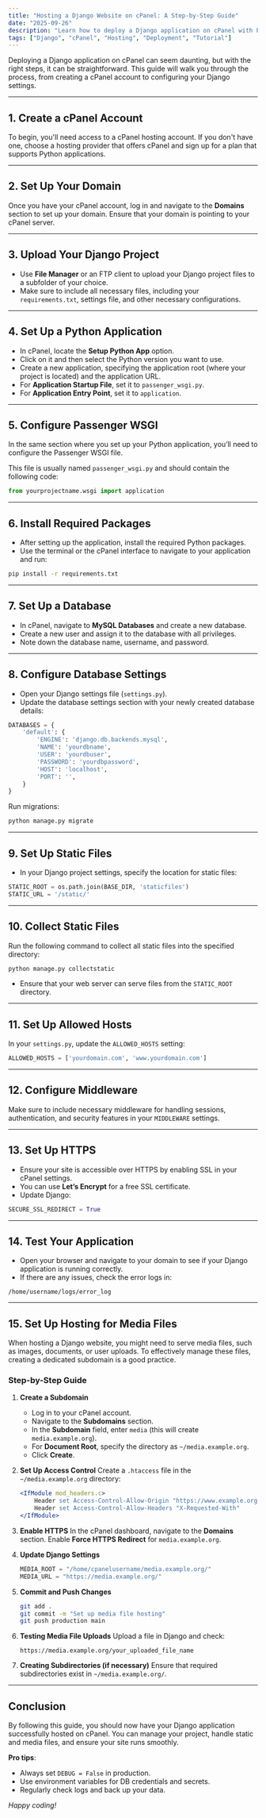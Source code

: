 ```yaml
---
title: "Hosting a Django Website on cPanel: A Step-by-Step Guide"
date: "2025-09-26"
description: "Learn how to deploy a Django application on cPanel with Passenger WSGI, static and media file setup, database configuration, and HTTPS."
tags: ["Django", "cPanel", "Hosting", "Deployment", "Tutorial"]
---
```


Deploying a Django application on cPanel can seem daunting, but with the right steps, it can be straightforward. This guide will walk you through the process, from creating a cPanel account to configuring your Django settings.

---

## 1. Create a cPanel Account
To begin, you'll need access to a cPanel hosting account. If you don't have one, choose a hosting provider that offers cPanel and sign up for a plan that supports Python applications.

---

## 2. Set Up Your Domain
Once you have your cPanel account, log in and navigate to the **Domains** section to set up your domain. Ensure that your domain is pointing to your cPanel server.

---

## 3. Upload Your Django Project
- Use **File Manager** or an FTP client to upload your Django project files to a subfolder of your choice.  
- Make sure to include all necessary files, including your `requirements.txt`, settings file, and other necessary configurations.

---

## 4. Set Up a Python Application
- In cPanel, locate the **Setup Python App** option.  
- Click on it and then select the Python version you want to use.  
- Create a new application, specifying the application root (where your project is located) and the application URL.  
- For **Application Startup File**, set it to `passenger_wsgi.py`.  
- For **Application Entry Point**, set it to `application`.

---

## 5. Configure Passenger WSGI
In the same section where you set up your Python application, you’ll need to configure the Passenger WSGI file.  

This file is usually named `passenger_wsgi.py` and should contain the following code:

```python
from yourprojectname.wsgi import application
````

---

## 6. Install Required Packages

* After setting up the application, install the required Python packages.
* Use the terminal or the cPanel interface to navigate to your application and run:

```bash
pip install -r requirements.txt
```

---

## 7. Set Up a Database

* In cPanel, navigate to **MySQL Databases** and create a new database.
* Create a new user and assign it to the database with all privileges.
* Note down the database name, username, and password.

---

## 8. Configure Database Settings

* Open your Django settings file (`settings.py`).
* Update the database settings section with your newly created database details:

```python
DATABASES = {
    'default': {
        'ENGINE': 'django.db.backends.mysql',
        'NAME': 'yourdbname',
        'USER': 'yourdbuser',
        'PASSWORD': 'yourdbpassword',
        'HOST': 'localhost',
        'PORT': '',
    }
}
```

Run migrations:

```bash
python manage.py migrate
```

---

## 9. Set Up Static Files

* In your Django project settings, specify the location for static files:

```python
STATIC_ROOT = os.path.join(BASE_DIR, 'staticfiles')
STATIC_URL = '/static/'
```

---

## 10. Collect Static Files

Run the following command to collect all static files into the specified directory:

```bash
python manage.py collectstatic
```

* Ensure that your web server can serve files from the `STATIC_ROOT` directory.

---

## 11. Set Up Allowed Hosts

In your `settings.py`, update the `ALLOWED_HOSTS` setting:

```python
ALLOWED_HOSTS = ['yourdomain.com', 'www.yourdomain.com']
```

---

## 12. Configure Middleware

Make sure to include necessary middleware for handling sessions, authentication, and security features in your `MIDDLEWARE` settings.

---

## 13. Set Up HTTPS

* Ensure your site is accessible over HTTPS by enabling SSL in your cPanel settings.
* You can use **Let’s Encrypt** for a free SSL certificate.
* Update Django:

```python
SECURE_SSL_REDIRECT = True
```

---

## 14. Test Your Application

* Open your browser and navigate to your domain to see if your Django application is running correctly.
* If there are any issues, check the error logs in:

```
/home/username/logs/error_log
```

---

## 15. Set Up Hosting for Media Files

When hosting a Django website, you might need to serve media files, such as images, documents, or user uploads. To effectively manage these files, creating a dedicated subdomain is a good practice.

### Step-by-Step Guide

1. **Create a Subdomain**

   * Log in to your cPanel account.
   * Navigate to the **Subdomains** section.
   * In the **Subdomain** field, enter `media` (this will create `media.example.org`).
   * For **Document Root**, specify the directory as `~/media.example.org`.
   * Click **Create**.

2. **Set Up Access Control**
   Create a `.htaccess` file in the `~/media.example.org` directory:

   ```apache
   <IfModule mod_headers.c>
       Header set Access-Control-Allow-Origin "https://www.example.org"
       Header set Access-Control-Allow-Headers "X-Requested-With"
   </IfModule>
   ```

3. **Enable HTTPS**
   In the cPanel dashboard, navigate to the **Domains** section.
   Enable **Force HTTPS Redirect** for `media.example.org`.

4. **Update Django Settings**

   ```python
   MEDIA_ROOT = "/home/cpanelusername/media.example.org/"
   MEDIA_URL = "https://media.example.org/"
   ```

5. **Commit and Push Changes**

   ```bash
   git add .
   git commit -m "Set up media file hosting"
   git push production main
   ```

6. **Testing Media File Uploads**
   Upload a file in Django and check:

   ```
   https://media.example.org/your_uploaded_file_name
   ```

7. **Creating Subdirectories (if necessary)**
   Ensure that required subdirectories exist in `~/media.example.org/`.

---

## Conclusion

By following this guide, you should now have your Django application successfully hosted on cPanel. You can manage your project, handle static and media files, and ensure your site runs smoothly.

**Pro tips**:

* Always set `DEBUG = False` in production.
* Use environment variables for DB credentials and secrets.
* Regularly check logs and back up your data.

*Happy coding!*

